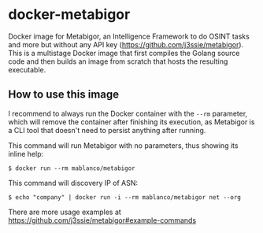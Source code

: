 # docker-metabigor

Docker image for Metabigor, an Intelligence Framework to do OSINT tasks and more but without any API key (<https://github.com/j3ssie/metabigor>). This is a multistage Docker image that first compiles the Golang source code and then builds an image from scratch that hosts the resulting executable.

## How to use this image

I recommend to always run the Docker container with the `--rm` parameter, which will remove the container after finishing its execution, as Metabigor is a CLI tool that doesn't need to persist anything after running.

This command will run Metabigor with no parameters, thus showing its inline help:

    $ docker run --rm mablanco/metabigor

This command will discovery IP of ASN:

    $ echo "company" | docker run -i --rm mablanco/metabigor net --org

There are more usage examples at https://github.com/j3ssie/metabigor#example-commands
